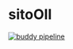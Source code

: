 # sitoOII
[![buddy pipeline](https://app.buddy.works/eutampieri/sitooii/pipelines/pipeline/61340/badge.svg?token=43a65a026280c2ec8287029e42bc78127c3648d65c7684bfccc6e5aea82f464b "buddy pipeline")](https://app.buddy.works/eutampieri/sitooii/pipelines/pipeline/61340)
